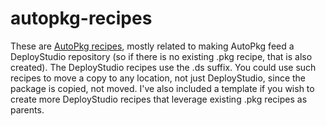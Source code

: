 autopkg-recipes
===============

These are [AutoPkg recipes](https://github.com/autopkg/autopkg), mostly related to making AutoPkg feed a DeployStudio repository (so if there is no existing .pkg recipe, that is also created). The DeployStudio recipes use the .ds suffix. You could use such recipes to move a copy to any location, not just DeployStudio, since the package is copied, not moved. I've also included a template if you wish to create more DeployStudio recipes that leverage existing .pkg recipes as parents.
